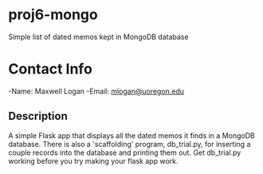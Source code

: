 # proj6-mongo
Simple list of dated memos kept in MongoDB database

# Contact Info
-Name: Maxwell Logan
-Email: mlogan@uoregon.edu

## Description

A simple Flask app that displays all the dated memos it finds in a MongoDB database.
There is also a 'scaffolding' program, db_trial.py, for inserting a couple records into the database 
and printing them out.  Get db_trial.py working before you try making
your flask app work.  


